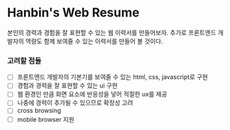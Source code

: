 # Hanbin's Web Resume

본인의 경력과 경험을 잘 표현할 수 있는 웹 이력서를 만들어보자.
추가로 프론트엔드 개발자의 역량도 함께 보여줄 수 있는 이력서를 만들어 볼 것이다.

### 고려할 점들

- [ ] 프론트엔드 개발자의 기본기를 보여줄 수 있는 html, css, javascript로 구현
- [ ] 경험과 경력을 잘 표현할 수 있는 ui 구현
- [ ] 웹 환경인 만큼 화면 요소에 반응성을 넣어 적절한 ux를 제공
- [ ] 나중에 경력이 추가될 수 있으므로 확장성 고려
- [ ] cross browsing 
- [ ] mobile browser 지원
